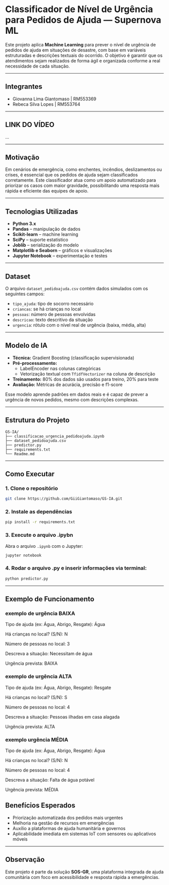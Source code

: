 # Classificador de Nível de Urgência para Pedidos de Ajuda — Supernova ML

Este projeto aplica **Machine Learning** para prever o nível de urgência de pedidos de ajuda em situações de desastre, com base em variáveis estruturadas e descrições textuais do ocorrido. O objetivo é garantir que os atendimentos sejam realizados de forma ágil e organizada conforme a real necessidade de cada situação.

---

## Integrantes

- Giovanna Lima Giantomaso | RM553369  
- Rebeca Silva Lopes | RM553764

---
## LINK DO VÍDEO
...

---
## Motivação

Em cenários de emergência, como enchentes, incêndios, deslizamentos ou crises, é essencial que os pedidos de ajuda sejam classificados corretamente. Este classificador atua como um apoio automatizado para priorizar os casos com maior gravidade, possibilitando uma resposta mais rápida e eficiente das equipes de apoio.

---

## Tecnologias Utilizadas

- **Python 3.x**
- **Pandas** – manipulação de dados
- **Scikit-learn** – machine learning
- **SciPy** – suporte estatístico
- **Joblib** – serialização do modelo
- **Matplotlib e Seaborn** – gráficos e visualizações
- **Jupyter Notebook** – experimentação e testes

---

## Dataset

O arquivo `dataset_pedidoajuda.csv` contém dados simulados com os seguintes campos:

- `tipo_ajuda`: tipo de socorro necessário
- `criancas`: se há crianças no local
- `pessoas`: número de pessoas envolvidas
- `descricao`: texto descritivo da situação
- `urgencia`: rótulo com o nível real de urgência (baixa, média, alta)

---

## Modelo de IA

- **Técnica:** Gradient Boosting (classificação supervisionada)
- **Pré-processamento:**  
  - LabelEncoder nas colunas categóricas  
  - Vetorização textual com `TfidfVectorizer` na coluna de descrição
- **Treinamento:** 80% dos dados são usados para treino, 20% para teste
- **Avaliação:** Métricas de acurácia, precisão e f1-score

Esse modelo aprende padrões em dados reais e é capaz de prever a urgência de novos pedidos, mesmo com descrições complexas.

---

## Estrutura do Projeto

```
GS-IA/
├── classificacao_urgencia_pedidoajuda.ipynb
├── dataset_pedidoajuda.csv
├── predictor.py  
├── requirements.txt      
└── Readme.md                 
```

---

## Como Executar

### 1. Clone o repositório

```bash
git clone https://github.com/GiiGiantomaso/GS-IA.git

```

### 2. Instale as dependências

```bash
pip install -r requirements.txt
```

### 3. Execute o arquivo .ipybn

Abra o arquivo `.ipynb` com o Jupyter:

```bash
jupyter notebook
```

### 4. Rodar o arquivo .py e inserir informações via terminal:

```bash
python predictor.py
```

---

## Exemplo de Funcionamento

### exemplo de urgência BAIXA
Tipo de ajuda (ex: Água, Abrigo, Resgate): Água

Há crianças no local? (S/N): N

Número de pessoas no local: 3

Descreva a situação: Necessitam de água

 Urgência prevista: BAIXA


### exemplo de urgência ALTA

Tipo de ajuda (ex: Água, Abrigo, Resgate): Resgate

Há crianças no local? (S/N): S

Número de pessoas no local: 4

Descreva a situação: Pessoas ilhadas em casa alagada

Urgência prevista: ALTA

### exemplo urgência MÉDIA

Tipo de ajuda (ex: Água, Abrigo, Resgate): Água

Há crianças no local? (S/N): N

Número de pessoas no local: 4

Descreva a situação: Falta de água potável

Urgência prevista: MÉDIA


## Benefícios Esperados

- Priorização automatizada dos pedidos mais urgentes
- Melhoria na gestão de recursos em emergências
- Auxílio a plataformas de ajuda humanitária e governos
- Aplicabilidade imediata em sistemas IoT com sensores ou aplicativos móveis

---

## Observação

Este projeto é parte da solução **SOS-GR**, uma plataforma integrada de ajuda comunitária com foco em acessibilidade e resposta rápida a emergências.
